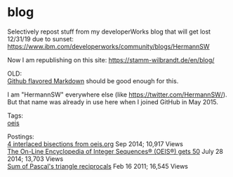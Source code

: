 # blog
Selectively repost stuff from my developerWorks blog that will get lost 12/31/19 due to sunset:  
https://www.ibm.com/developerworks/community/blogs/HermannSW

Now I am republishing on this site:
https://stamm-wilbrandt.de/en/blog/

  
OLD:  
[Github flavored Markdown](https://github.github.com/gfm/) should be good enough for this.

I am "HermannSW" everywhere else (like https://twitter.com/HermannSW/).  
But that name was already in use here when I joined GitHub in May 2015.

Tags:  
[oeis](oeis/#blog-posts-tagged-with-oeis)

Postings:  
[4 interlaced bisections from oeis.org](9_2_2014/#4-interlaced-bisections-from-oeisorg) Sep 2014; 10,917 Views  
[The On-Line Encyclopedia of Integer Sequences® (OEIS®) gets 50](7_28_2014/#the-on-line-encyclopedia-of-integer-sequences-oeis-gets-50) July 28 2014; 13,703 Views  
[Sum of Pascal's triangle reciprocals](2_16_2011/#feb-16-2011-tags-xslt-triangle-reciprocal-pascals-sum-oeis-16545-views) Feb 16 2011; 16,545 Views
